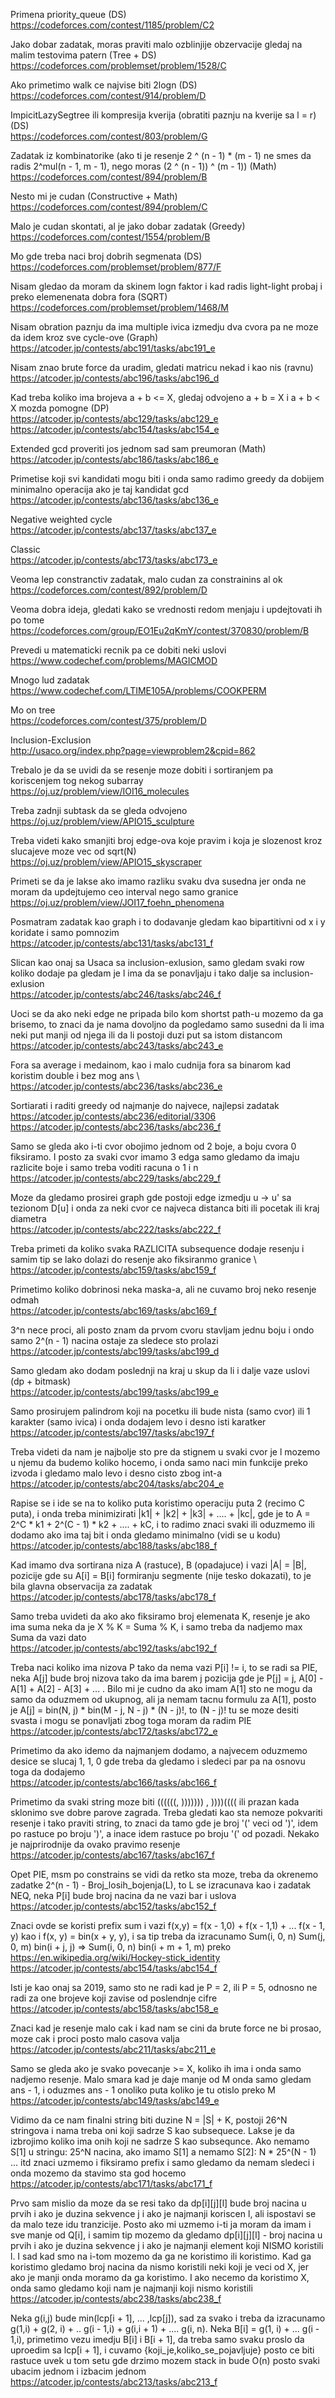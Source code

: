 
Primena priority_queue  (DS)    \
https://codeforces.com/contest/1185/problem/C2

Jako dobar zadatak, moras praviti malo ozblinjije obzervacije gledaj na malim testovima patern (Tree + DS)   \
https://codeforces.com/problemset/problem/1528/C

Ako primetimo walk ce najvise biti 2logn (DS)    \
https://codeforces.com/contest/914/problem/D 

ImpicitLazySegtree ili kompresija kverija (obratiti paznju na kverije sa l = r)  (DS)   \
https://codeforces.com/contest/803/problem/G

Zadatak iz kombinatorike (ako ti je resenje 2 ^ (n - 1) * (m - 1) ne smes da radis 2^mul(n - 1, m - 1), nego moras (2 ^ (n - 1)) ^ (m - 1)) (Math)         
https://codeforces.com/contest/894/problem/B

Nesto mi je cudan (Constructive + Math)    \
https://codeforces.com/contest/894/problem/C

Malo je cudan skontati, al je jako dobar zadatak (Greedy)  \
https://codeforces.com/contest/1554/problem/B

Mo gde treba naci broj dobrih segmenata (DS)   \
https://codeforces.com/problemset/problem/877/F

Nisam gledao da moram da skinem logn faktor i kad radis light-light probaj i preko elemenenata dobra fora (SQRT)   \
https://codeforces.com/problemset/problem/1468/M

Nisam obration paznju da ima multiple ivica izmedju dva cvora pa ne moze da idem kroz sve cycle-ove (Graph)   \
https://atcoder.jp/contests/abc191/tasks/abc191_e

Nisam znao brute force da uradim, gledati matricu nekad i kao nis (ravnu)              \
https://atcoder.jp/contests/abc196/tasks/abc196_d

Kad treba koliko ima brojeva a + b <= X, gledaj odvojeno a + b = X i a + b < X mozda pomogne (DP)    \
https://atcoder.jp/contests/abc129/tasks/abc129_e        \
https://atcoder.jp/contests/abc154/tasks/abc154_e

Extended gcd proveriti jos jednom sad sam preumoran (Math)    \
https://atcoder.jp/contests/abc186/tasks/abc186_e

Primetise koji svi kandidati mogu biti i onda samo radimo greedy da dobijem minimalno operacija ako je taj kandidat gcd      \
https://atcoder.jp/contests/abc136/tasks/abc136_e

Negative weighted cycle    \
https://atcoder.jp/contests/abc137/tasks/abc137_e

Classic   \
https://atcoder.jp/contests/abc173/tasks/abc173_e

Veoma lep constranctiv zadatak, malo cudan za constrainins al ok     \
https://codeforces.com/contest/892/problem/D

Veoma dobra ideja, gledati kako se vrednosti redom menjaju i updejtovati ih po tome    \
https://codeforces.com/group/EO1Eu2qKmY/contest/370830/problem/B 

Prevedi u matematicki recnik pa ce dobiti neki uslovi      \
https://www.codechef.com/problems/MAGICMOD

Mnogo lud zadatak        \
https://www.codechef.com/LTIME105A/problems/COOKPERM

Mo on tree    \
https://codeforces.com/contest/375/problem/D

Inclusion-Exclusion    \
http://usaco.org/index.php?page=viewproblem2&cpid=862

Trebalo je da se uvidi da se resenje moze dobiti i sortiranjem pa koriscenjem tog nekog subarray    \
https://oj.uz/problem/view/IOI16_molecules

Treba zadnji subtask da se gleda odvojeno     \
https://oj.uz/problem/view/APIO15_sculpture

Treba videti kako smanjiti broj edge-ova koje pravim i koja je slozenost kroz slucajeve moze vec od sqrt(N)    \
https://oj.uz/problem/view/APIO15_skyscraper

Primeti se da je lakse ako imamo razliku svaku dva susedna jer onda ne moram da updejtujemo ceo interval nego samo granice    \
https://oj.uz/problem/view/JOI17_foehn_phenomena

Posmatram zadatak kao graph i to dodavanje gledam kao bipartitivni od x i y koridate i samo pomnozim    \
https://atcoder.jp/contests/abc131/tasks/abc131_f

Slican kao onaj sa Usaca sa inclusion-exlusion, samo gledam svaki row koliko dodaje pa gledam je l ima da se ponavljaju i tako dalje sa inclusion-exlusion       
     https://atcoder.jp/contests/abc246/tasks/abc246_f
     
Uoci se da ako neki edge ne pripada bilo kom shortst path-u mozemo da ga brisemo, to znaci da je nama dovoljno da pogledamo samo susedni da li ima neki put 
manji od njega ili da li postoji duzi put sa istom distancom                         
https://atcoder.jp/contests/abc243/tasks/abc243_e

Fora sa average i medainom, kao i malo cudnija fora sa binarom kad koristim double i bez mog ans      \ 
https://atcoder.jp/contests/abc236/tasks/abc236_e

Sortiarati i raditi greedy od najmanje do najvece, najlepsi zadatak          \
https://atcoder.jp/contests/abc236/editorial/3306         \
https://atcoder.jp/contests/abc236/tasks/abc236_f

Samo se gleda ako i-ti cvor obojimo jednom od 2 boje, a boju cvora 0 fiksiramo. I posto za svaki cvor imamo 3 edga samo gledamo da imaju razlicite boje i 
samo treba voditi racuna o 1 i n              \
https://atcoder.jp/contests/abc229/tasks/abc229_f

Moze da gledamo prosirei graph gde postoji edge izmedju u -> u' sa tezionom D[u] i onda za neki cvor ce najveca distanca biti ili pocetak ili kraj diametra     \
https://atcoder.jp/contests/abc222/tasks/abc222_f

Treba primeti da koliko svaka RAZLICITA subsequence dodaje resenju i samim tip se lako dolazi do resenje ako fiksiranmo granice    \ 
https://atcoder.jp/contests/abc159/tasks/abc159_f

Primetimo koliko dobrinosi neka maska-a, ali ne cuvamo broj neko resenje odmah            \
https://atcoder.jp/contests/abc169/tasks/abc169_f

3^n nece proci, ali posto znam da prvom cvoru stavljam jednu boju i ondo samo 2^(n - 1) nacina ostaje za sledece sto prolazi        \
https://atcoder.jp/contests/abc199/tasks/abc199_d

Samo gledam ako dodam poslednji na kraj u skup da li i dalje vaze uslovi (dp + bitmask)     \
https://atcoder.jp/contests/abc199/tasks/abc199_e

Samo prosirujem palindrom koji na pocetku ili bude nista (samo cvor) ili 1 karakter (samo ivica) i onda dodajem levo i desno isti karatker    \
https://atcoder.jp/contests/abc197/tasks/abc197_f

Treba videti da nam je najbolje sto pre da stignem u svaki cvor je l mozemo u njemu da budemo koliko hocemo, i onda samo naci min funkcije preko 
izvoda i gledamo malo levo i desno cisto zbog int-a        \
https://atcoder.jp/contests/abc204/tasks/abc204_e

Rapise se i ide se na to koliko puta koristimo operaciju puta 2 (recimo C puta), i onda treba minimizirati |k1| + |k2| + |k3| + .... + |kc|, gde je to
A = 2^C * k1 + 2^(C - 1) * k2 + .... + kC, i to radimo znaci svaki ili oduzmemo ili dodamo ako ima taj bit i onda gledamo minimalno (vidi se u kodu)  \
https://atcoder.jp/contests/abc188/tasks/abc188_f

Kad imamo dva sortirana niza A (rastuce), B (opadajuce) i vazi |A| = |B|, pozicije gde su A[i] = B[i] formiranju segmente (nije tesko dokazati), to je 
bila glavna observacija za zadatak      \
https://atcoder.jp/contests/abc178/tasks/abc178_f

Samo treba uvideti da ako ako fiksiramo broj elemenata K, resenje je ako ima suma neka da je X % K = Suma % K, i samo treba da nadjemo max Suma da vazi 
dato    \
https://atcoder.jp/contests/abc192/tasks/abc192_f

Treba naci koliko ima nizova P tako da nema vazi P[i] != i, to se radi sa PIE, neka A[j] bude broj nizova tako da ima barem j pozicija gde je P[j] = j,
A[0] - A[1] + A[2] - A[3] + ... . Bilo mi je cudno da ako imam A[1] sto ne mogu da samo da oduzmem od ukupnog, ali ja nemam tacnu formulu za A[1], posto je A[j] = bin(N, j) * bin(M - j, N - j) * (N - j)!, to (N - j)! tu se moze desiti svasta i mogu se ponavljati zbog toga moram da radim PIE     \
https://atcoder.jp/contests/abc172/tasks/abc172_e

Primetimo da ako idemo da najmanjem dodamo, a najvecem oduzmemo desice se slucaj 1, 1, 0 gde treba da gledamo i sledeci par pa na osnovu toga da dodajemo      \
https://atcoder.jp/contests/abc166/tasks/abc166_f

Primetimo da svaki string moze biti ((((((, ))))))) , ))))(((( ili prazan kada sklonimo sve dobre parove zagrada. Treba gledati kao sta nemoze pokvariti resenje i tako praviti string, to znaci da tamo gde je broj '(' veci od ')', idem po rastuce po broju ')', a inace idem rastuce po broju '(' od pozadi. Nekako je najprirodnije da ovako pravimo resenje         \
https://atcoder.jp/contests/abc167/tasks/abc167_f

Opet PIE, msm po constrains se vidi da retko sta moze, treba da okrenemo zadatke 2^(n - 1) - Broj_losih_bojenja(L), to L se izracunava kao i zadatak NEQ, 
neka P[i] bude broj nacina da ne vazi bar i uslova      \
https://atcoder.jp/contests/abc152/tasks/abc152_f

Znaci ovde se koristi prefix sum i vazi f(x,y) = f(x - 1,0) + f(x - 1,1) + ... f(x - 1, y) kao i f(x, y) = bin(x + y, y), i sa tip treba da izracunamo 
Sum(i, 0, n) Sum(j, 0, m) bin(i + j, j) => Sum(i, 0, n) bin(i + m + 1, m) preko https://en.wikipedia.org/wiki/Hockey-stick_identity        \
https://atcoder.jp/contests/abc154/tasks/abc154_f

Isti je kao onaj sa 2019, samo sto ne radi kad je P = 2, ili P = 5, odnosno ne radi za one brojeve koji zavise od poslendnje cifre     \
https://atcoder.jp/contests/abc158/tasks/abc158_e

Znaci kad je resenje malo cak i kad nam se cini da brute force ne bi prosao, moze cak i proci posto malo casova valja      \
https://atcoder.jp/contests/abc211/tasks/abc211_e

Samo se gleda ako je svako povecanje >= X, koliko ih ima i onda samo nadjemo resenje. Malo smara kad je daje manje od M onda samo gledam ans - 1, i oduzmes ans - 1 onoliko puta koliko je tu otislo preko M    \
https://atcoder.jp/contests/abc149/tasks/abc149_e

Vidimo da ce nam finalni string biti duzine N = |S| + K, postoji 26^N stringova i nama treba oni koji sadrze S kao subsequece. Lakse je da izbrojimo koliko ima onih koji ne sadrze S kao subsequnce. Ako nemamo S[1] u stringu: 25^N nacina, ako imamo S[1] a nemamo S[2]: N * 25^(N - 1) ... itd znaci uzmemo i fiksiramo prefix i samo gledamo da nemam sledeci i onda mozemo da stavimo sta god hocemo      \
https://atcoder.jp/contests/abc171/tasks/abc171_f

Prvo sam mislio da moze da se resi tako da dp[i][j][l] bude broj nacina u prvih i ako je duzina sekvence j i ako je najmanji koriscen l, ali ispostavi se da malo teze idu tranzicije. Posto ako mi uzmemo i-ti ja moram da imam i sve manje od Q[i], i samim tip mozemo da gledamo dp[i][j][l] - broj nacina u prvih i ako je duzina sekvence j i ako je najmanji element koji NISMO koristili l. I sad kad smo na i-tom mozemo da ga ne koristimo ili koristimo.
Kad ga koristimo gledamo broj nacina da nismo koristili neki koji je veci od X, jer ako je manji onda moramo da ga koristimo. I ako necemo da koristimo X,
onda samo gledamo koji nam je najmanji koji nismo koristili      \
https://atcoder.jp/contests/abc238/tasks/abc238_f

Neka g(i,j) bude min(lcp[i + 1], ... ,lcp[j]), sad za svako i treba da izracunamo g(1,i) + g(2, i) + .. g(i - 1,i) + g(i,i + 1) + .... g(i, n). Neka B[i] = g(1, i) + ... g(i - 1,i), primetimo vezu imedju B[i] i B[i + 1], da treba samo svaku proslo da uproedim sa lcp[i + 1], i cuvamo {koji_je,koliko_se_pojavljuje} posto ce biti rastuce uvek u tom setu gde drzimo mozem stack in bude O(n) posto svaki ubacim jednom i izbacim jednom   \
https://atcoder.jp/contests/abc213/tasks/abc213_f
